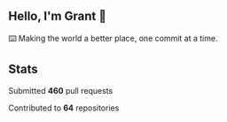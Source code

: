 ## Hello, I'm Grant 👋

⌨️  Making the world a better place, one commit at a time.


## Stats

Submitted **460** pull requests

Contributed to **64** repositories

